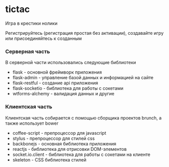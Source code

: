 # tictac #

Игра в крестики нолики

Регистрируйтесь (регистрация простая без активации), 
создавайте игру или присоединяйтесь к созданным

### Серверная часть ###

В серверной части использовались следующие библиотеки
* flask - основной фреймворк приложения
* flask-admin - управление базой данных и информацией на сайте
* flask-restful - создание api приложения
* flask-socketio - библиотека для работы с сокетами
* wtforms-alchemy - валидация данных
и другие

### Клиентская часть ###

Клиентская часть собирается с помощью сборщика проектов brunch, а также использует bower
* coffee-script - препроцессор для javascript
* stylus - препроцессор для стилей css
* backbonejs - основная библиотека приложения
* reactjs - библиотека для отрисовки DOM-элементов
* socket.io.client - библиотека для работы с сокетами на клиенте
* skeleton - CSS библиотека стилей
